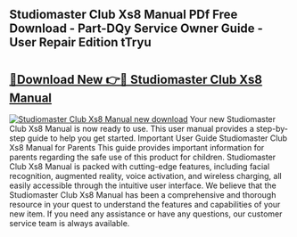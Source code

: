 ## Studiomaster Club Xs8 Manual PDf Free Download - Part-DQy Service Owner Guide - User Repair Edition tTryu

# <h2><a href="http://cf17357.oget.top/?id=Studiomaster+Club+Xs8+Manual">🔗Download New 👉🔴 Studiomaster Club Xs8 Manual</a></h2>

[![Studiomaster Club Xs8 Manual new download](https://i.imgur.com/5g1atiW.png)](http://cf17357.oget.top/?id=Studiomaster+Club+Xs8+Manual)
Your new Studiomaster Club Xs8 Manual is now ready to use. This user manual provides a step-by-step guide to help you get started. Important User Guide Studiomaster Club Xs8 Manual for Parents This guide provides important information for parents regarding the safe use of this product for children. Studiomaster Club Xs8 Manual is packed with cutting-edge features, including facial recognition, augmented reality, voice activation, and wireless charging, all easily accessible through the intuitive user interface. We believe that the Studiomaster Club Xs8 Manual has been a comprehensive and thorough resource in your quest to understand the features and capabilities of your new item. If you need any assistance or have any questions, our customer service team is always available.
